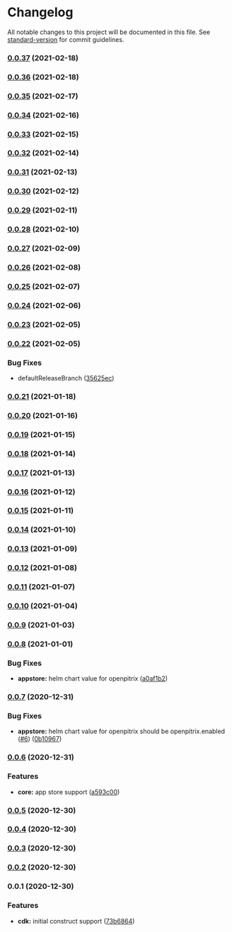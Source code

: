 # Changelog

All notable changes to this project will be documented in this file. See [standard-version](https://github.com/conventional-changelog/standard-version) for commit guidelines.

### [0.0.37](https://github.com/pahud/cdk-kubesphere/compare/v0.0.36...v0.0.37) (2021-02-18)

### [0.0.36](https://github.com/pahud/cdk-kubesphere/compare/v0.0.35...v0.0.36) (2021-02-18)

### [0.0.35](https://github.com/pahud/cdk-kubesphere/compare/v0.0.34...v0.0.35) (2021-02-17)

### [0.0.34](https://github.com/pahud/cdk-kubesphere/compare/v0.0.33...v0.0.34) (2021-02-16)

### [0.0.33](https://github.com/pahud/cdk-kubesphere/compare/v0.0.32...v0.0.33) (2021-02-15)

### [0.0.32](https://github.com/pahud/cdk-kubesphere/compare/v0.0.31...v0.0.32) (2021-02-14)

### [0.0.31](https://github.com/pahud/cdk-kubesphere/compare/v0.0.30...v0.0.31) (2021-02-13)

### [0.0.30](https://github.com/pahud/cdk-kubesphere/compare/v0.0.29...v0.0.30) (2021-02-12)

### [0.0.29](https://github.com/pahud/cdk-kubesphere/compare/v0.0.28...v0.0.29) (2021-02-11)

### [0.0.28](https://github.com/pahud/cdk-kubesphere/compare/v0.0.27...v0.0.28) (2021-02-10)

### [0.0.27](https://github.com/pahud/cdk-kubesphere/compare/v0.0.26...v0.0.27) (2021-02-09)

### [0.0.26](https://github.com/pahud/cdk-kubesphere/compare/v0.0.25...v0.0.26) (2021-02-08)

### [0.0.25](https://github.com/pahud/cdk-kubesphere/compare/v0.0.24...v0.0.25) (2021-02-07)

### [0.0.24](https://github.com/pahud/cdk-kubesphere/compare/v0.0.23...v0.0.24) (2021-02-06)

### [0.0.23](https://github.com/pahud/cdk-kubesphere/compare/v0.0.22...v0.0.23) (2021-02-05)

### [0.0.22](https://github.com/pahud/cdk-kubesphere/compare/v0.0.21...v0.0.22) (2021-02-05)


### Bug Fixes

* defaultReleaseBranch ([35625ec](https://github.com/pahud/cdk-kubesphere/commit/35625ecedd2b885cd38e9268ab8bdb9334a85404))

### [0.0.21](https://github.com/pahud/cdk-kubesphere/compare/v0.0.20...v0.0.21) (2021-01-18)

### [0.0.20](https://github.com/pahud/cdk-kubesphere/compare/v0.0.19...v0.0.20) (2021-01-16)

### [0.0.19](https://github.com/pahud/cdk-kubesphere/compare/v0.0.18...v0.0.19) (2021-01-15)

### [0.0.18](https://github.com/pahud/cdk-kubesphere/compare/v0.0.17...v0.0.18) (2021-01-14)

### [0.0.17](https://github.com/pahud/cdk-kubesphere/compare/v0.0.16...v0.0.17) (2021-01-13)

### [0.0.16](https://github.com/pahud/cdk-kubesphere/compare/v0.0.15...v0.0.16) (2021-01-12)

### [0.0.15](https://github.com/pahud/cdk-kubesphere/compare/v0.0.14...v0.0.15) (2021-01-11)

### [0.0.14](https://github.com/pahud/cdk-kubesphere/compare/v0.0.13...v0.0.14) (2021-01-10)

### [0.0.13](https://github.com/pahud/cdk-kubesphere/compare/v0.0.12...v0.0.13) (2021-01-09)

### [0.0.12](https://github.com/pahud/cdk-kubesphere/compare/v0.0.11...v0.0.12) (2021-01-08)

### [0.0.11](https://github.com/pahud/cdk-kubesphere/compare/v0.0.10...v0.0.11) (2021-01-07)

### [0.0.10](https://github.com/pahud/cdk-kubesphere/compare/v0.0.9...v0.0.10) (2021-01-04)

### [0.0.9](https://github.com/pahud/cdk-kubesphere/compare/v0.0.8...v0.0.9) (2021-01-03)

### [0.0.8](https://github.com/pahud/cdk-kubesphere/compare/v0.0.7...v0.0.8) (2021-01-01)


### Bug Fixes

* **appstore:** helm chart value for openpitrix ([a0af1b2](https://github.com/pahud/cdk-kubesphere/commit/a0af1b2a2025b8f9cd8f80852ea847ca477cda8d))

### [0.0.7](https://github.com/pahud/cdk-kubesphere/compare/v0.0.6...v0.0.7) (2020-12-31)


### Bug Fixes

* **appstore:** helm chart value for openpitrix should be openpitrix.enabled ([#6](https://github.com/pahud/cdk-kubesphere/issues/6)) ([0b10967](https://github.com/pahud/cdk-kubesphere/commit/0b1096747c08d404b34ea7a4717fc52f8e9c31a4))

### [0.0.6](https://github.com/pahud/cdk-kubesphere/compare/v0.0.5...v0.0.6) (2020-12-31)


### Features

* **core:** app store support ([a593c00](https://github.com/pahud/cdk-kubesphere/commit/a593c008fb00c6b7cc727795b5bff10e838b2eac))

### [0.0.5](https://github.com/pahud/cdk-kubesphere/compare/v0.0.4...v0.0.5) (2020-12-30)

### [0.0.4](https://github.com/pahud/cdk-kubesphere/compare/v0.0.3...v0.0.4) (2020-12-30)

### [0.0.3](https://github.com/pahud/cdk-kubesphere/compare/v0.0.1...v0.0.3) (2020-12-30)

### [0.0.2](https://github.com/pahud/cdk-kubesphere/compare/v0.0.1...v0.0.2) (2020-12-30)

### 0.0.1 (2020-12-30)


### Features

* **cdk:** initial construct support ([73b6864](https://github.com/pahud/cdk-kubesphere/commit/73b6864fa7c3842ba99b56d2947dd183d6ad0957))
